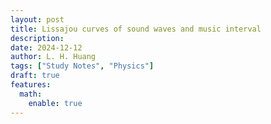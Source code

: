 ```yaml
---
layout: post
title: Lissajou curves of sound waves and music interval
description: 
date: 2024-12-12
author: L. H. Huang
tags: ["Study Notes", "Physics"]
draft: true
features:
  math:
    enable: true
---
```

